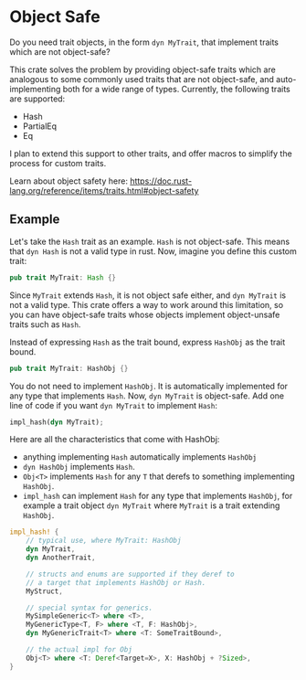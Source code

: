 # Object Safe

Do you need trait objects, in the form `dyn MyTrait`, that implement traits which are not object-safe?

This crate solves the problem by providing object-safe traits which are analogous to some commonly used traits that are not object-safe, and auto-implementing both for a wide range of types. Currently, the following traits are supported:
- Hash
- PartialEq
- Eq

I plan to extend this support to other traits, and offer macros to simplify the process for custom traits.

Learn about object safety here: https://doc.rust-lang.org/reference/items/traits.html#object-safety

## Example

Let's take the `Hash` trait as an example. `Hash` is not object-safe. This means that `dyn Hash` is not a valid type in rust. Now, imagine you define this custom trait:
```rust
pub trait MyTrait: Hash {}
```
Since `MyTrait` extends `Hash`, it is not object safe either, and `dyn MyTrait` is not a valid type. This crate offers a way to work around this limitation, so you can have object-safe traits whose objects implement object-unsafe traits such as `Hash`.

Instead of expressing `Hash` as the trait bound, express `HashObj` as the trait bound.
```rust
pub trait MyTrait: HashObj {}
```

You do not need to implement `HashObj`. It is automatically implemented for any type that implements `Hash`. Now, `dyn MyTrait` is object-safe. Add one line of code if you want `dyn MyTrait` to implement `Hash`:

```rust
impl_hash(dyn MyTrait);
```

Here are all the characteristics that come with HashObj:
- anything implementing `Hash` automatically implements `HashObj`
- `dyn HashObj` implements `Hash`.
- `Obj<T>` implements `Hash` for any `T` that derefs to something implementing `HashObj`.
- `impl_hash` can implement `Hash` for any type that implements `HashObj`, for example a trait object `dyn MyTrait` where `MyTrait` is a trait extending `HashObj`.

```rust
impl_hash! {
    // typical use, where MyTrait: HashObj
    dyn MyTrait,
    dyn AnotherTrait,

    // structs and enums are supported if they deref to
    // a target that implements HashObj or Hash.
    MyStruct,

    // special syntax for generics.
    MySimpleGeneric<T> where <T>,
    MyGenericType<T, F> where <T, F: HashObj>,
    dyn MyGenericTrait<T> where <T: SomeTraitBound>,

    // the actual impl for Obj
    Obj<T> where <T: Deref<Target=X>, X: HashObj + ?Sized>,
}
```
